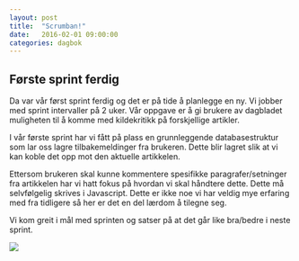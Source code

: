 ```yaml
---
layout: post
title:  "Scrumban!"
date:   2016-02-01 09:00:00
categories: dagbok
---
```

<h2>Første sprint ferdig</h2>

Da var vår først sprint ferdig og det er på tide å planlegge en ny. Vi jobber med sprint intervaller på 2 uker.
Vår oppgave er å gi brukere av dagbladet muligheten til å komme med kildekritikk på forskjellige artikler.

I vår første sprint har vi fått på plass en grunnleggende databasestruktur som lar oss lagre tilbakemeldinger fra brukeren. Dette blir lagret slik at vi kan koble det opp mot den aktuelle artikkelen.

Ettersom brukeren skal kunne kommentere spesifikke paragrafer/setninger fra artikkelen har vi hatt fokus på hvordan vi skal håndtere dette.
Dette må selvfølgelig skrives i Javascript. Dette er ikke noe vi har veldig mye erfaring med fra tidligere så her er det en del lærdom å tilegne seg.

Vi kom greit i mål med sprinten og satser på at det går like bra/bedre i neste sprint.

<img class="gif" src="/img/gifs/sprint.gif">
